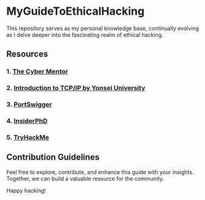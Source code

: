 # MyGuideToEthicalHacking

This repository serves as my personal knowledge base, continually evolving as I delve deeper into the fascinating realm of ethical hacking.

## Resources

### 1. [The Cyber Mentor](https://www.youtube.com/@TCMSecurityAcademy)

### 2. [Introduction to TCP/IP by Yonsei University](https://www.coursera.org/learn/tcpip)

### 3. [PortSwigger](https://portswigger.net/)

### 4. [InsiderPhD](https://www.youtube.com/c/InsiderPhD)

### 5. [TryHackMe](https://tryhackme.com/)

## Contribution Guidelines

Feel free to explore, contribute, and enhance this guide with your insights. Together, we can build a valuable resource for the community.

Happy hacking!
